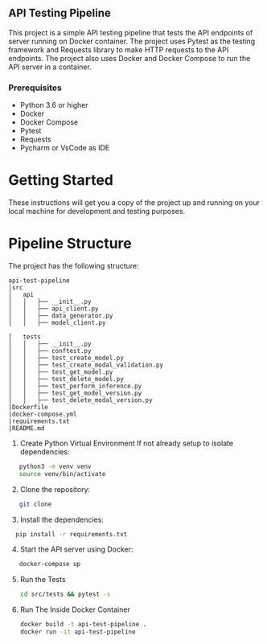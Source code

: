 ## API Testing Pipeline
This project is a simple API testing pipeline that tests the API endpoints of server running on Docker container. The project uses Pytest as the testing framework and Requests library to make HTTP requests to the API endpoints. The project also uses Docker and Docker Compose to run the API server in a container.

### Prerequisites
- Python 3.6 or higher
- Docker
- Docker Compose
- Pytest
- Requests
- Pycharm or VsCode as IDE

# Getting Started
These instructions will get you a copy of the project up and running on your local machine for development and testing purposes.

# Pipeline Structure
The project has the following structure:
```
api-test-pipeline
│src
│   api
│   │   ├── __init__.py
│   │   ├── api_client.py
│   │   ├── data_generator.py
│   │   ├── model_client.py

│   tests
│   │   ├── __init__.py
│   │   ├── conftest.py
│   │   ├── test_create_model.py
│   │   ├── test_create_modal_validation.py
│   │   ├── test_get_model.py
│   │   ├── test_delete_model.py
│   │   ├── test_perform_inference.py
│   │   ├── test_get_model_version.py
│   │   ├── test_delete_modal_version.py
|Dockerfile
|docker-compose.yml
|requirements.txt
|README.md

```
1. Create Python Virtual Environment If not already setup to isolate dependencies:
```bash
   python3 -m venv venv
   source venv/bin/activate
   ```
2. Clone the repository:
```bash
   git clone 
   ````
3. Install the dependencies:
 ```bash
   pip install -r requirements.txt
   ```
4. Start the API server using Docker:
```bash
   docker-compose up
```
5. Run the Tests
   ```bash
   cd src/tests && pytest -s
   ```
6. Run The Inside Docker Container
   ```bash
   docker build -t api-test-pipeline .
   docker run -it api-test-pipeline
   ```